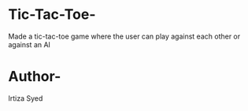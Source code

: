 # Tic-Tac-Toe-
Made a tic-tac-toe game where the user can play against each other or against an AI

# Author-
Irtiza Syed